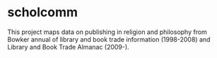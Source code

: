 # scholcomm
This project maps data on publishing in religion and philosophy from Bowker annual of library and 
book trade information (1998-2008) and Library and Book Trade Almanac (2009-).  
